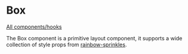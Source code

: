 # Box

[All components/hooks](../../README.md)

The Box component is a primitive layout component, it supports a wide collection
of style props from [rainbow-sprinkles](https://npm.im/rainbow-sprinkles).
